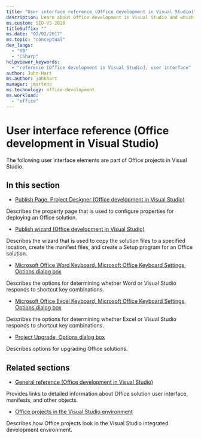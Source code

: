 ```yaml
---
title: "User interface reference (Office development in Visual Studio)"
description: Learn about Office development in Visual Studio and which user interface elements are part of Office projects.
ms.custom: SEO-VS-2020
titleSuffix: ""
ms.date: "02/02/2017"
ms.topic: "conceptual"
dev_langs:
  - "VB"
  - "CSharp"
helpviewer_keywords:
  - "reference [Office development in Visual Studio], user interface"
author: John-Hart
ms.author: johnhart
manager: jmartens
ms.technology: office-development
ms.workload:
  - "office"
---
```

# User interface reference (Office development in Visual Studio)
  The following user interface elements are part of Office projects in Visual Studio.

## In this section
- [Publish Page, Project Designer &#40;Office development in Visual Studio&#41;](../vsto/publish-page-project-designer-office-development-in-visual-studio.md)

 Describes the property page that is used to configure properties for deploying an Office solution.

- [Publish wizard &#40;Office development in Visual Studio&#41;](../vsto/publish-wizard-office-development-in-visual-studio.md)

 Describes the wizard that is used to copy the solution files to a specified location, create the manifest files, and create a Setup program for an Office solution.

- [Microsoft Office Word Keyboard, Microsoft Office Keyboard Settings, Options dialog box](../vsto/microsoft-office-word-keyboard-microsoft-office-keyboard-settings-options-dialog-box.md)

 Describes the options for determining whether Word or Visual Studio responds to shortcut key combinations.

- [Microsoft Office Excel Keyboard, Microsoft Office Keyboard Settings, Options dialog box](../vsto/microsoft-office-excel-keyboard-microsoft-office-keyboard-settings-options-dialog-box.md)

 Describes the options for determining whether Excel or Visual Studio responds to shortcut key combinations.

- [Project Upgrade, Options dialog box](../vsto/project-upgrade-options-dialog-box.md)

 Describes options for upgrading Office solutions.

## Related sections
- [General reference &#40;Office development in Visual Studio&#41;](../vsto/general-reference-office-development-in-visual-studio.md)

 Provides links to detailed information about Office solution user interface, manifests, and other objects.

- [Office projects in the Visual Studio environment](../vsto/office-projects-in-the-visual-studio-environment.md)

 Describes how Office projects look in the Visual Studio integrated development environment.
